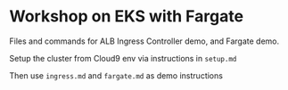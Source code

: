 # Workshop on EKS with Fargate
Files and commands for ALB Ingress Controller demo, and Fargate demo.

Setup the cluster from Cloud9 env via instructions in ``setup.md``

Then use ``ingress.md`` and ``fargate.md`` as demo instructions